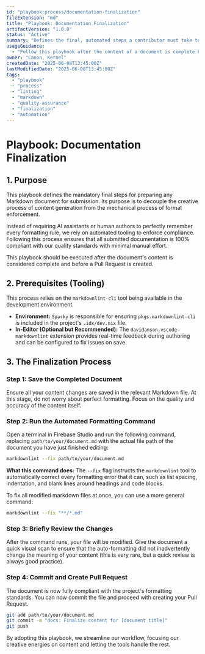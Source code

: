 ```yaml
---
id: "playbook:process/documentation-finalization"
fileExtension: "md"
title: "Playbook: Documentation Finalization"
artifactVersion: "1.0.0"
status: "Active"
summary: "Defines the final, automated steps a contributor must take to ensure a Markdown document is compliant with project standards before submitting a Pull Request."
usageGuidance:
  - "Follow this playbook after the content of a document is complete but before you create a Pull Request."
owner: "Canon, Kernel"
createdDate: "2025-06-08T13:45:00Z"
lastModifiedDate: "2025-06-08T13:45:00Z"
tags:
  - "playbook"
  - "process"
  - "linting"
  - "markdown"
  - "quality-assurance"
  - "finalization"
  - "automation"
---
```

# Playbook: Documentation Finalization

## 1. Purpose

This playbook defines the mandatory final steps for preparing any Markdown document for submission. Its purpose is to decouple the creative process of content generation from the mechanical process of format enforcement.

Instead of requiring AI assistants or human authors to perfectly remember every formatting rule, we rely on automated tooling to enforce compliance. Following this process ensures that all submitted documentation is 100% compliant with our quality standards with minimal manual effort.

This playbook should be executed after the document's content is considered complete and before a Pull Request is created.

## 2. Prerequisites (Tooling)

This process relies on the `markdownlint-cli` tool being available in the development environment.

- **Environment:** `Sparky` is responsible for ensuring `pkgs.markdownlint-cli` is included in the project's `.idx/dev.nix` file.
- **In-Editor (Optional but Recommended):** The `davidanson.vscode-markdownlint` extension provides real-time feedback during authoring and can be configured to fix issues on save.

## 3. The Finalization Process

### Step 1: Save the Completed Document

Ensure all your content changes are saved in the relevant Markdown file. At this stage, do not worry about perfect formatting. Focus on the quality and accuracy of the content itself.

### Step 2: Run the Automated Formatting Command

Open a terminal in Firebase Studio and run the following command, replacing `path/to/your/document.md` with the actual file path of the document you have just finished editing:

```bash
markdownlint --fix path/to/your/document.md
```

**What this command does:**
The `--fix` flag instructs the `markdownlint` tool to automatically correct every formatting error that it can, such as list spacing, indentation, and blank lines around headings and code blocks.

To fix all modified markdown files at once, you can use a more general command:
```bash
markdownlint --fix "**/*.md"
```

### Step 3: Briefly Review the Changes

After the command runs, your file will be modified. Give the document a quick visual scan to ensure that the auto-formatting did not inadvertently change the meaning of your content (this is very rare, but a quick review is always good practice).

### Step 4: Commit and Create Pull Request

The document is now fully compliant with the project's formatting standards. You can now commit the file and proceed with creating your Pull Request.

```bash
git add path/to/your/document.md
git commit -m "docs: Finalize content for [document title]"
git push
```

By adopting this playbook, we streamline our workflow, focusing our creative energies on content and letting the tools handle the rest.
